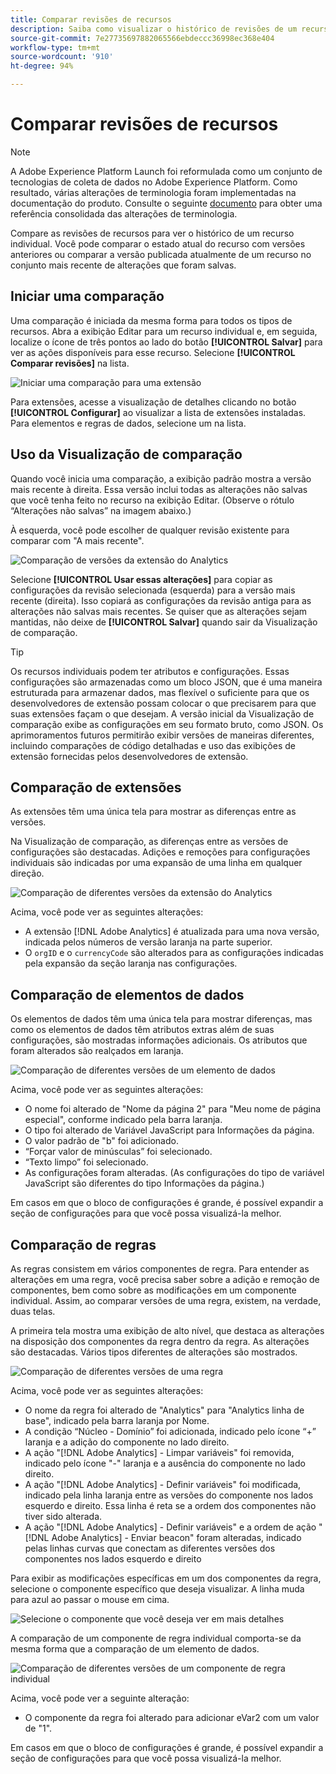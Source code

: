 ```yaml
---
title: Comparar revisões de recursos
description: Saiba como visualizar o histórico de revisões de um recurso de tag no Adobe Experience Platform.
source-git-commit: 7e27735697882065566ebdeccc36998ec368e404
workflow-type: tm+mt
source-wordcount: '910'
ht-degree: 94%

---
```


# Comparar revisões de recursos

>[!NOTE]
>
>A Adobe Experience Platform Launch foi reformulada como um conjunto de tecnologias de coleta de dados no Adobe Experience Platform. Como resultado, várias alterações de terminologia foram implementadas na documentação do produto. Consulte o seguinte [documento](../../term-updates.md) para obter uma referência consolidada das alterações de terminologia.

Compare as revisões de recursos para ver o histórico de um recurso individual. Você pode comparar o estado atual do recurso com versões anteriores ou comparar a versão publicada atualmente de um recurso no conjunto mais recente de alterações que foram salvas.

## Iniciar uma comparação

Uma comparação é iniciada da mesma forma para todos os tipos de recursos. Abra a exibição Editar para um recurso individual e, em seguida, localize o ícone de três pontos ao lado do botão **[!UICONTROL Salvar]** para ver as ações disponíveis para esse recurso. Selecione **[!UICONTROL Comparar revisões]** na lista.

![Iniciar uma comparação para uma extensão](../../images/compare-initiate-extension.png)

Para extensões, acesse a visualização de detalhes clicando no botão **[!UICONTROL Configurar]** ao visualizar a lista de extensões instaladas. Para elementos e regras de dados, selecione um na lista.

## Uso da Visualização de comparação

Quando você inicia uma comparação, a exibição padrão mostra a versão mais recente à direita. Essa versão inclui todas as alterações não salvas que você tenha feito no recurso na exibição Editar. (Observe o rótulo “Alterações não salvas” na imagem abaixo.)

À esquerda, você pode escolher de qualquer revisão existente para comparar com &quot;A mais recente&quot;.

![Comparação de versões da extensão do Analytics](../../images/compare-interpret-extension.png)

Selecione **[!UICONTROL Usar essas alterações]** para copiar as configurações da revisão selecionada (esquerda) para a versão mais recente (direita). Isso copiará as configurações da revisão antiga para as alterações não salvas mais recentes. Se quiser que as alterações sejam mantidas, não deixe de **[!UICONTROL Salvar]** quando sair da Visualização de comparação.

>[!TIP]
>Os recursos individuais podem ter atributos e configurações. Essas configurações são armazenadas como um bloco JSON, que é uma maneira estruturada para armazenar dados, mas flexível o suficiente para que os desenvolvedores de extensão possam colocar o que precisarem para que suas extensões façam o que desejam.
>A versão inicial da Visualização de comparação exibe as configurações em seu formato bruto, como JSON. Os aprimoramentos futuros permitirão exibir versões de maneiras diferentes, incluindo comparações de código detalhadas e uso das exibições de extensão fornecidas pelos desenvolvedores de extensão.

## Comparação de extensões

As extensões têm uma única tela para mostrar as diferenças entre as versões.

Na Visualização de comparação, as diferenças entre as versões de configurações são destacadas. Adições e remoções para configurações individuais são indicadas por uma expansão de uma linha em qualquer direção.

![Comparação de diferentes versões da extensão do Analytics](../../images/compare-extension.png)

Acima, você pode ver as seguintes alterações:

* A extensão [!DNL Adobe Analytics] é atualizada para uma nova versão, indicada pelos números de versão laranja na parte superior.
* O `orgID` e o `currencyCode` são alterados para as configurações indicadas pela expansão da seção laranja nas configurações.

## Comparação de elementos de dados

Os elementos de dados têm uma única tela para mostrar diferenças, mas como os elementos de dados têm atributos extras além de suas configurações, são mostradas informações adicionais. Os atributos que foram alterados são realçados em laranja.

![Comparação de diferentes versões de um elemento de dados](../../images/compare-data-element.png)

Acima, você pode ver as seguintes alterações:

* O nome foi alterado de &quot;Nome da página 2&quot; para &quot;Meu nome de página especial&quot;, conforme indicado pela barra laranja.
* O tipo foi alterado de Variável JavaScript para Informações da página.
* O valor padrão de &quot;b&quot; foi adicionado.
* “Forçar valor de minúsculas” foi selecionado.
* “Texto limpo” foi selecionado.
* As configurações foram alteradas. (As configurações do tipo de variável JavaScript são diferentes do tipo Informações da página.)

Em casos em que o bloco de configurações é grande, é possível expandir a seção de configurações para que você possa visualizá-la melhor.

## Comparação de regras

As regras consistem em vários componentes de regra. Para entender as alterações em uma regra, você precisa saber sobre a adição e remoção de componentes, bem como sobre as modificações em um componente individual. Assim, ao comparar versões de uma regra, existem, na verdade, duas telas.

A primeira tela mostra uma exibição de alto nível, que destaca as alterações na disposição dos componentes da regra dentro da regra. As alterações são destacadas. Vários tipos diferentes de alterações são mostrados.

![Comparação de diferentes versões de uma regra](../../images/compare-rule.png)

Acima, você pode ver as seguintes alterações:

* O nome da regra foi alterado de &quot;Analytics&quot; para &quot;Analytics linha de base&quot;, indicado pela barra laranja por Nome.
* A condição “Núcleo - Domínio” foi adicionada, indicado pelo ícone “+” laranja e a adição do componente no lado direito.
* A ação &quot;[!DNL Adobe Analytics] - Limpar variáveis&quot; foi removida, indicado pelo ícone &quot;-&quot; laranja e a ausência do componente no lado direito.
* A ação &quot;[!DNL Adobe Analytics] - Definir variáveis&quot; foi modificada, indicado pela linha laranja entre as versões do componente nos lados esquerdo e direito. Essa linha é reta se a ordem dos componentes não tiver sido alterada.
* A ação &quot;[!DNL Adobe Analytics] - Definir variáveis&quot; e a ordem de ação &quot;[!DNL Adobe Analytics] - Enviar beacon&quot; foram alteradas, indicado pelas linhas curvas que conectam as diferentes versões dos componentes nos lados esquerdo e direito

Para exibir as modificações específicas em um dos componentes da regra, selecione o componente específico que deseja visualizar. A linha muda para azul ao passar o mouse em cima.

![Selecione o componente que você deseja ver em mais detalhes](../../images/compare-rule-component-click.png)

A comparação de um componente de regra individual comporta-se da mesma forma que a comparação de um elemento de dados.

![Comparação de diferentes versões de um componente de regra individual](../../images/compare-rule-component.png)

Acima, você pode ver a seguinte alteração:

* O componente da regra foi alterado para adicionar eVar2 com um valor de &quot;1&quot;.

Em casos em que o bloco de configurações é grande, é possível expandir a seção de configurações para que você possa visualizá-la melhor.
